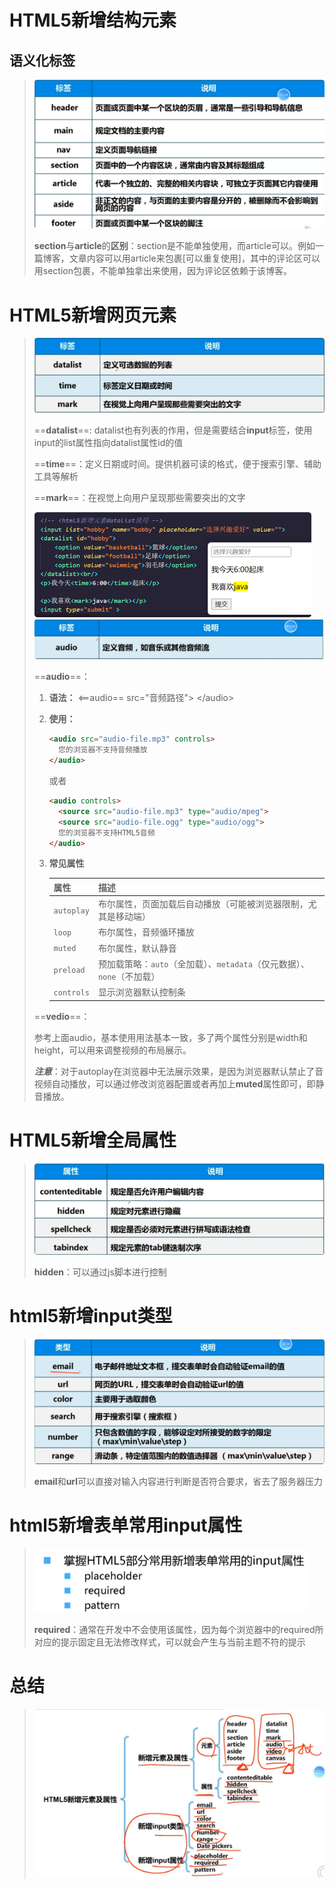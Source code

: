 # HTML5新增结构元素

## 语义化标签

> <img src="./imgs/image-20250417214933473.png" alt="image-20250417214933473" style="zoom:50%;" />
>
> **section**与**article**的**区别**：section是不能单独使用，而article可以。例如一篇博客，文章内容可以用article来包裹[可以重复使用]，其中的评论区可以用section包裹，不能单独拿出来使用，因为评论区依赖于该博客。



# HTML5新增网页元素

> <img src="./imgs/image-20250417214955164.png" alt="image-20250417214955164" style="zoom:50%;" />
>
> ==**datalist**==: datalist也有列表的作用，但是需要结合**input**标签，使用input的list属性指向datalist属性id的值
>
> ==**time**==：定义日期或时间。提供机器可读的格式，便于搜索引擎、辅助工具等解析
>
> ==**mark**==：在视觉上向用户呈现那些需要突出的文字
>
> <img src="./imgs/image-20250417215001229.png" alt="image-20250417215001229" style="zoom:50%;" />
>
> <img src="./imgs/image-20250417215008992.png" alt="image-20250417215008992" style="zoom:50%;" />
>
> ==**audio**==：
>
> 1. **语法：** \<==audio== src="音频路径"> \</audio>
>
> 2. **使用：** 
>
>    ```html
>    <audio src="audio-file.mp3" controls>
>      您的浏览器不支持音频播放
>    </audio>
>    ```
>
>    或者
>
>    ~~~html
>    <audio controls>
>      <source src="audio-file.mp3" type="audio/mpeg">
>      <source src="audio-file.ogg" type="audio/ogg">
>      您的浏览器不支持HTML5音频
>    </audio>
>    ~~~
>
> 3. **常见属性**
>
>    | 属性       | 描述                                                         |
>    | :--------- | :----------------------------------------------------------- |
>    | `autoplay` | 布尔属性，页面加载后自动播放（可能被浏览器限制，尤其是移动端） |
>    | `loop`     | 布尔属性，音频循环播放                                       |
>    | `muted`    | 布尔属性，默认静音                                           |
>    | `preload`  | 预加载策略：`auto`（全加载）、`metadata`（仅元数据）、`none`（不加载） |
>    | `controls` | 显示浏览器默认控制条                                         |
>
> 
>
> ==**vedio**==：
>
> ​	参考上面audio，基本使用用法基本一致，多了两个属性分别是width和height，可以用来调整视频的布局展示。
>
> ***注意***：对于autoplay在浏览器中无法展示效果，是因为浏览器默认禁止了音视频自动播放，可以通过修改浏览器配置或者再加上**muted**属性即可，即静音播放。



# HTML5新增全局属性

> <img src="./imgs/image-20250417215017708.png" alt="image-20250417215017708" style="zoom:50%;" />
>
> **hidden**：可以通过js脚本进行控制

# html5新增input类型

> <img src="./imgs/image-20250417215023476.png" alt="image-20250417215023476" style="zoom:50%;" />
>
> **email**和**url**可以直接对输入内容进行判断是否符合要求，省去了服务器压力

# html5新增表单常用input属性

> <img src="./imgs/image-20250417215030194.png" alt="image-20250417215030194" style="zoom:50%;" />
>
> **required**：通常在开发中不会使用该属性，因为每个浏览器中的required所对应的提示固定且无法修改样式，可以就会产生与当前主题不符的提示

# 总结

> ![image-20250417215035355](./imgs/image-20250417215035355.png)

